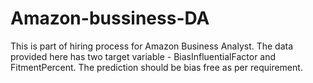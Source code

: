 # Amazon-bussiness-DA
This is part of hiring process for Amazon Business Analyst. The data provided here has two target variable - BiasInfluentialFactor and FitmentPercent. The prediction should be bias free as per requirement.
